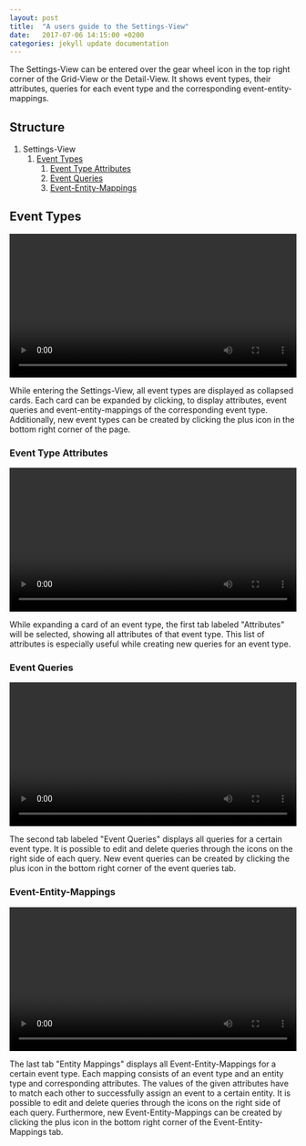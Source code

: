 ```yaml
---
layout: post
title:  "A users guide to the Settings-View"
date:   2017-07-06 14:15:00 +0200
categories: jekyll update documentation
---
```


The Settings-View can be entered over the gear wheel icon in the top right corner of the Grid-View or the Detail-View. It shows event types, their attributes, queries for each event type and the corresponding event-entity-mappings.

## Structure

1. Settings-View
    1. [Event Types](#event-types)
        1. [Event Type Attributes](#event-type-attributes)
        1. [Event Queries](#event-queries)
        1. [Event-Entity-Mappings](#event-entity-mappings)

## Event Types

<video style="width: 100%; height: auto;" autoplay loop>
  <source src="/argos/resources/settings-view-event-types.webm" type="video/webm">
  Your browser does not support the video tag.
</video><p></p>

While entering the Settings-View, all event types are displayed as collapsed cards. Each card can be expanded by clicking, to display attributes, event queries and event-entity-mappings of the corresponding event type. Additionally, new event types can be created by clicking the plus icon in the bottom right corner of the page.

### Event Type Attributes

<video style="width: 100%; height: auto;" autoplay loop>
  <source src="/argos/resources/settings-view-event-type-attributes.webm" type="video/webm">
  Your browser does not support the video tag.
</video><p></p>

While expanding a card of an event type, the first tab labeled "Attributes" will be selected, showing all attributes of that event type. This list of attributes is especially useful while creating new queries for an event type.

### Event Queries

<video style="width: 100%; height: auto;" autoplay loop>
  <source src="/argos/resources/settings-view-event-queries.webm" type="video/webm">
  Your browser does not support the video tag.
</video><p></p>

The second tab labeled "Event Queries" displays all queries for a certain event type. It is possible to edit and delete queries through the icons on the right side of each query. New event queries can be created by clicking the plus icon in the bottom right corner of the event queries tab.

### Event-Entity-Mappings

<video style="width: 100%; height: auto;" autoplay loop>
  <source src="/argos/resources/settings-view-event-entity-mappings.webm" type="video/webm">
  Your browser does not support the video tag.
</video><p></p>

The last tab "Entity Mappings" displays all Event-Entity-Mappings for a certain event type.  Each mapping consists of an event type and an entity type and corresponding attributes. The values of the given attributes have to match each other to successfully assign an event to a certain entity. It is possible to edit and delete queries through the icons on the right side of each query. Furthermore, new Event-Entity-Mappings can be created by clicking the plus icon in the bottom right corner of the Event-Entity-Mappings tab.